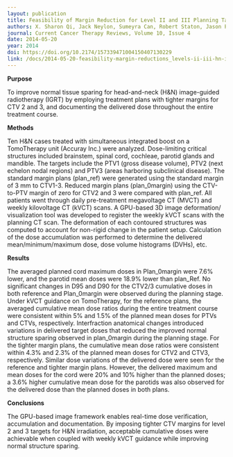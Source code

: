 ```yaml
---
layout: publication
title: Feasibility of Margin Reduction for Level II and III Planning Target Volume in Head-and-Neck Image-Guided Radiotherapy - Dosimetric Assessment via a Deformable Image Registration Framework
authors: X. Sharon Qi, Jack Neylon, Sumeyra Can, Robert Staton, Jason Pukala, Patrick Kupelian, and Anand Santhanam
journal: Current Cancer Therapy Reviews, Volume 10, Issue 4
date: 2014-05-20
year: 2014
doi: https://doi.org/10.2174/157339471004150407130229
link: /docs/2014-05-20-feasibility-margin-reductions_levels-ii-iii-hn-igrt-via-dir.pdf
---
```

**Purpose**

To improve normal tissue sparing for head-and-neck (H&N) image-guided radiotherapy (IGRT) by employing treatment plans with tighter margins for CTV 2 and 3, and documenting the delivered dose throughout the entire treatment course. 

**Methods**

Ten H&N cases treated with simultaneous integrated boost on a TomoTherapy unit (Accuray Inc.) were analyzed. Dose-limiting critical structures included brainstem, spinal cord, cochleae, parotid glands and mandible. The targets include the PTV1 (gross disease volume), PTV2 (next echelon nodal regions) and PTV3 (areas harboring subclinical disease). The standard margin plans (plan_ref) were generated using the standard margin of 3 mm to CTV1-3. Reduced margin plans (plan_0margin) using the CTV-to-PTV margin of zero for CTV2 and 3 were compared with plan_ref. All patients went through daily pre-treatment megavoltage CT (MVCT) and weekly kilovoltage CT (kVCT) scans. A GPU-based 3D image deformation/ visualization tool was developed to register the weekly kVCT scans with the planning CT scan. The deformation of each contoured structures was computed to account for non-rigid change in the patient setup. Calculation of the dose accumulation was performed to determine the delivered mean/minimum/maximum dose, dose volume histograms (DVHs), etc. 

**Results**

The averaged planned cord maximum doses in Plan_0margin were 7.6% lower, and the parotid mean doses were 18.9% lower than plan_Ref. No significant changes in D95 and D90 for the CTV2/3 cumulative doses in both reference and Plan_0margin were observed during the planning stage. Under kVCT guidance on TomoTherapy, for the reference plans, the averaged cumulative mean dose ratios during the entire treatment course were consistent within 5% and 1.5% of the planned mean doses for PTVs and CTVs, respectively. Interfraction anatomical changes introduced variations in delivered target doses that reduced the improved normal structure sparing observed in plan_0margin during the planning stage. For the tighter margin plans, the cumulative mean dose ratios were consistent within 4.3% and 2.3% of the planned mean doses for CTV2 and CTV3, respectively. Similar dose variations of the delivered dose were seen for the reference and tighter margin plans. However, the delivered maximum and mean doses for the cord were 20% and 10% higher than the planned doses; a 3.6% higher cumulative mean dose for the parotids was also observed for the delivered dose than the planned doses in both plans.

**Conclusions**

The GPU-based image framework enables real-time dose verification, accumulation and documentation. By imposing tighter CTV margins for level 2 and 3 targets for H&N irradiation, acceptable cumulative doses were achievable when coupled with weekly kVCT guidance while improving normal structure sparing. 
